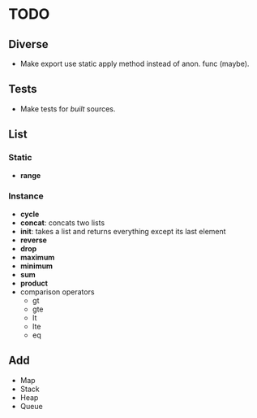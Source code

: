 # TODO

## Diverse

- Make export use static apply method instead of anon. func (maybe).

## Tests

- Make tests for _built_ sources.

## List

### Static

- **range**

### Instance

- **cycle**
- **concat**: concats two lists
- **init**: takes a list and returns everything except its last element
- **reverse**
- **drop**
- **maximum**
- **minimum**
- **sum**
- **product**
- comparison operators
    - gt
    - gte
    - lt
    - lte
    - eq

## Add
 
- Map
- Stack
- Heap
- Queue

